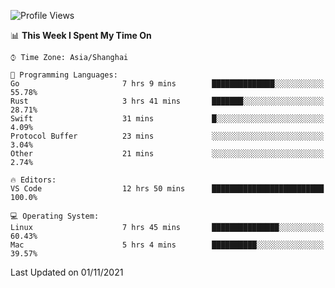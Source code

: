 <!--START_SECTION:waka-->
![Profile Views](http://img.shields.io/badge/Profile%20Views-11-blue)

📊 **This Week I Spent My Time On** 

```text
⌚︎ Time Zone: Asia/Shanghai

💬 Programming Languages: 
Go                       7 hrs 9 mins        ██████████████░░░░░░░░░░░   55.78% 
Rust                     3 hrs 41 mins       ███████░░░░░░░░░░░░░░░░░░   28.71% 
Swift                    31 mins             █░░░░░░░░░░░░░░░░░░░░░░░░   4.09% 
Protocol Buffer          23 mins             ░░░░░░░░░░░░░░░░░░░░░░░░░   3.04% 
Other                    21 mins             ░░░░░░░░░░░░░░░░░░░░░░░░░   2.74%

🔥 Editors: 
VS Code                  12 hrs 50 mins      █████████████████████████   100.0%

💻 Operating System: 
Linux                    7 hrs 45 mins       ███████████████░░░░░░░░░░   60.43% 
Mac                      5 hrs 4 mins        ██████████░░░░░░░░░░░░░░░   39.57%

```


 Last Updated on 01/11/2021
<!--END_SECTION:waka-->
